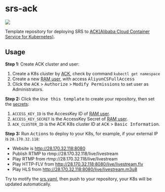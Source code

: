 # srs-ack

[![](https://github.com/winlinvip/srs-ack/actions/workflows/alibabacloud.yml/badge.svg)](https://github.com/winlinvip/srs-ack/actions/workflows/alibabacloud.yml)

Template repository for deploying SRS to [ACK(Alibaba Cloud Container Service for Kubernetes)](https://www.alibabacloud.com/product/kubernetes).

## Usage

**Step 1:** Create ACK cluster and user:

1. Create a K8s cluster by [ACK](https://cs.console.aliyun.com), check by command `kubectl get namespace`
1. Create a new [RAM user](https://ram.console.aliyun.com/users), with access <kbd>AliyunCSFullAccess</kbd>
1. Click the <kbd>ACK</kbd> > <kbd>Authorize</kbd> > <kbd>Modify Permissions</kbd> to set user as Administrators.

**Step 2:** Click the <kbd>Use this template</kbd> to create your repository, then set the [secrets](https://github.com/winlinvip/srs-ack-template/settings/secrets/actions):

1. `ACCESS_KEY_ID` is the AccessKey ID of [RAM user](https://ram.console.aliyun.com/users).
1. `ACCESS_KEY_SECRET` is the AccessKey Secret of [RAM user](https://ram.console.aliyun.com/users).
1. `ACK_CLUSTER_ID` is the ACK K8s cluster ID at <kbd>ACK</kbd> > <kbd>Basic Information</kbd>.

**Step 3:** Run <kbd>Actions</kbd> to deploy to your K8s, for example, if your external IP is `28.170.32.118`:

* Website is http://28.170.32.118:8080
* Publish RTMP to rtmp://28.170.32.118/live/livestream
* Play RTMP from rtmp://28.170.32.118/live/livestream
* Play HTTP-FLV from http://28.170.32.118:8080/live/livestream.flv
* Play HLS from http://28.170.32.118:8080/live/livestream.m3u8

Try to motify the [srs.yaml](srs.yaml), then push to your repository, your K8s will be updated automatically.

